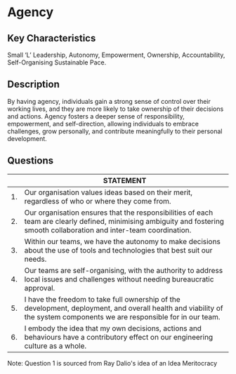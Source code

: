 # Agency

## Key Characteristics
Small ‘L’ Leadership, Autonomy, Empowerment, Ownership, Accountability, Self-Organising Sustainable Pace.

## Description
By having agency, individuals gain a strong sense of control over their working lives, and they are more likely to take ownership of their decisions and actions. Agency fosters a deeper sense of responsibility, empowerment, and self-direction, allowing individuals to embrace challenges, grow personally, and contribute meaningfully to their personal development.

## Questions

| | STATEMENT  	|
|---	|---	|
| 1. | Our organisation values ideas based on their merit, regardless of who or where they come from.  	|
| 2. | Our organisation ensures that the responsibilities of each team are clearly defined, minimising ambiguity and fostering smooth collaboration and inter-team coordination. |
| 3. | Within our teams, we have the autonomy to make decisions about the use of tools and technologies that best suit our needs. |
| 4. | Our teams are self-organising, with the authority to address local issues and challenges without needing bureaucratic approval. |
| 5. | I have the freedom to take full ownership of the development, deployment, and overall health and viability of the system components we are responsible for in our team. |
| 6. | I embody the idea that my own decisions, actions and behaviours have a contributory effect on our engineering culture as a whole. |

Note: Question 1 is sourced from Ray Dalio's idea of an Idea Meritocracy
